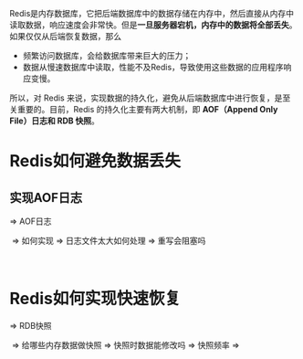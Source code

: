 Redis是内存数据库，它把后端数据库中的数据存储在内存中，然后直接从内存中读取数据，响应速度会非常快。但是**一旦服务器宕机，内存中的数据将全部丢失**。如果仅仅从后端恢复数据，那么

* 频繁访问数据库，会给数据库带来巨大的压力；
* 数据从慢速数据库中读取，性能不及Redis，导致使用这些数据的应用程序响应变慢。

所以，对 Redis 来说，实现数据的持久化，避免从后端数据库中进行恢复，是至关重要的。目前，Redis 的持久化主要有两大机制，即 **AOF（Append Only File）日志和 RDB 快照**。

# Redis如何避免数据丢失

## 实现AOF日志

=> AOF日志

​	=> 如何实现 => 日志文件太大如何处理 => 重写会阻塞吗

​	



# Redis如何实现快速恢复

=> RDB快照

​	=> 给哪些内存数据做快照 => 快照时数据能修改吗 => 快照频率 => 